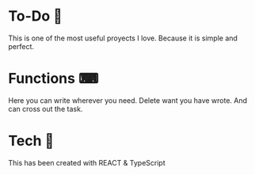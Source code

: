 # To-Do 📝
This is one of the most useful proyects I love.
Because it is simple and perfect.

# Functions ⌨
Here you can write wherever you need.
Delete want you have wrote.
And can cross out the task. 

# Tech 🚀
This has been created with REACT & TypeScript
